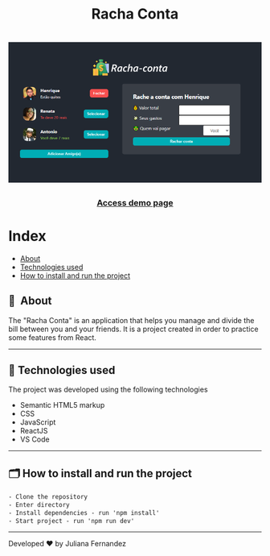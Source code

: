 <h1 align="center">
    Racha Conta
</h1>

<h1 align="center">
<img width="800" src="public/presentation.PNG" alt="My cool logo"/>
  </h1>

<h3 align="center">
    <a href="https://racha-conta-ju.netlify.app/">Access demo page</a>
<h3 >

# Index

- [About](#-about)
- [Technologies used](#-technologies-used)
- [How to install and run the project](#-how-to-install-and-run-the-project)

## 🔖&nbsp; About

The "Racha Conta" is an application that helps you manage and divide the bill between you and your friends. It is a project created in order to practice some features from React. 

---

## 🚀 Technologies used

The project was developed using the following technologies

- Semantic HTML5 markup
- CSS
- JavaScript
- ReactJS
- VS Code

---

## 🗂 How to install and run the project

    - Clone the repository
    - Enter directory
    - Install dependencies - run 'npm install'
    - Start project - run 'npm run dev'
   
---

Developed ❤ by Juliana Fernandez
